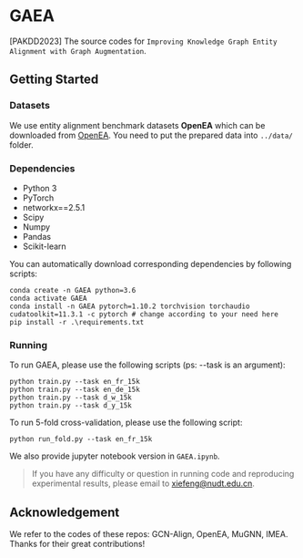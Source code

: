 # GAEA

[PAKDD2023] The source codes for `Improving Knowledge Graph Entity Alignment with Graph Augmentation`.

## Getting Started

### Datasets
We use entity alignment benchmark datasets **OpenEA** which can be downloaded from [OpenEA](https://github.com/nju-websoft/OpenEA). You need to put the prepared data into `../data/` folder.

### Dependencies
+ Python 3
+ PyTorch
+ networkx==2.5.1
+ Scipy
+ Numpy
+ Pandas
+ Scikit-learn

You can automatically download corresponding dependencies by following scripts:
```
conda create -n GAEA python=3.6
conda activate GAEA
conda install -n GAEA pytorch=1.10.2 torchvision torchaudio cudatoolkit=11.3.1 -c pytorch # change according to your need here
pip install -r .\requirements.txt
```

### Running
To run GAEA, please use the following scripts (ps: --task is an argument):
```
python train.py --task en_fr_15k
python train.py --task en_de_15k
python train.py --task d_w_15k
python train.py --task d_y_15k
```

To run 5-fold cross-validation, please use the following script:
```
python run_fold.py --task en_fr_15k
```

We also provide jupyter notebook version in `GAEA.ipynb`.

> If you have any difficulty or question in running code and reproducing experimental results, please email to xiefeng@nudt.edu.cn.

## Acknowledgement
We refer to the codes of these repos: GCN-Align, OpenEA, MuGNN, IMEA. Thanks for their great contributions!